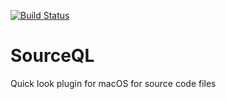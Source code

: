 [![Build Status](https://travis-ci.com/tsif/SourceQL.svg?token=8ZyhMMGarwUGfCibCHGk&branch=master)](https://travis-ci.com/tsif/SourceQL)

# SourceQL
Quick look plugin for macOS for source code files
